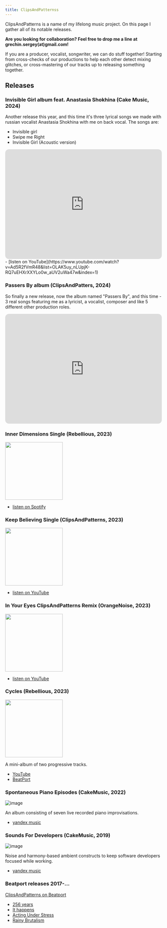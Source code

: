 ```yaml
---
title: ClipsAndPatternss
---
```


ClipsAndPatterns is a name of my lifelong music project. On this page I gather all of its notable releases.

**Are you looking for collaboration? Feel free to drop me a line at grechin.sergey(at)gmail.com!**

If you are a producer, vocalist, songwriter, we can do stuff together! Starting from cross-checks of our productions to help each other detect mixing glitches, or cross-mastering of our tracks up to releasing something together.

## Releases

### Invisible Girl album feat. Anastasia Shokhina (Cake Music, 2024)

Another release this year, and this time it's three lyrical songs we made with russian vocalist Anastasia Shokhina with me on back vocal. The songs are:

* Invisible girl
* Swipe me Right
* Invisible Girl (Acoustic version)

<iframe style="border-radius:12px" src="https://open.spotify.com/embed/album/60wiorWfBWgyxw5CXgSoot?utm_source=generator" width="100%" height="352" frameBorder="0" allowfullscreen="" allow="autoplay; clipboard-write; encrypted-media; fullscreen; picture-in-picture" loading="lazy"></iframe>
- [listen on YouTube](https://www.youtube.com/watch?v=Ad5R2fVmR48&list=OLAK5uy_nLUpjK-RQ7uEHXrXXYLo0w_aUV2uWa47w&index=1)

### Passers By album (ClipsAndPatters, 2024)

So finally a new release, now the album named "Passers By", and this time - 3 real songs featuring me as a lyricist, a vocalist, composer and like 5 different other production roles.

<iframe style="border-radius:12px" src="https://open.spotify.com/embed/album/3Vgv1cL5Tzb41jnTW5X1Nw?utm_source=generator" width="100%" height="352" frameBorder="0" allowfullscreen="" allow="autoplay; clipboard-write; encrypted-media; fullscreen; picture-in-picture" loading="lazy"></iframe>

### Inner Dimensions Single (Rebellious, 2023)

<img src="https://i.scdn.co/image/ab67616d00001e029e2433a6823b7777c9449e67" width="185" />

- [listen on Spotify](https://open.spotify.com/track/0fJSta22pRINge6daR4FeC)


### Keep Believing Single (ClipsAndPatterns, 2023)

<img src="https://github.com/hq9000/hq9000/assets/21345604/61a2e133-4d20-4c5b-92af-54c79526d316" width="185" />

- [listen on YouTube](https://www.youtube.com/watch?v=Df_CqtSErUE&t=4s)

### In Your Eyes ClipsAndPatterns Remix (OrangeNoise, 2023)

<img src="https://github.com/hq9000/hq9000/assets/21345604/cfc569a2-5ddf-49bc-92ca-185bde544e24" width="185">

- [listen on YouTube](https://www.youtube.com/watch?v=oWmkmcaH8hI)


### Cycles (Rebellious, 2023)

<img src="https://user-images.githubusercontent.com/21345604/236631074-773aa36a-8040-4fe7-8c85-b77dae375ac2.png"  width="185">

A mini-album of two progressive tracks.

- [YouTube](https://www.youtube.com/watch?v=VeToogf4GWs)
- [BeatPort](https://www.beatport.com/release/cycles/4081673)

### Spontaneous Piano Episodes (CakeMusic, 2022)
![image](https://user-images.githubusercontent.com/21345604/151690638-78a1cac3-53e5-4bce-a143-db3b7e8dab55.png)

An album consisting of seven live recorded piano improvisations.

- [yandex music](https://music.yandex.ru/album/20300266)


### Sounds For Developers (CakeMusic, 2019)

![image](https://user-images.githubusercontent.com/21345604/151690761-e0ade6eb-c221-46ce-b4ec-6245a499846d.png)

Noise and harmony-based ambient constructs to keep software developers focused while working.

- [yandex music](https://music.yandex.ru/album/9097141)

### Beatport releases 2017-...

[ClipsAndPatterns on Beatport](https://www.beatport.com/artist/clipsandpatterns/625124)

- [256 years](https://www.beatport.com/track/256-years/14877582)
- [It happens](https://www.beatport.com/track/it-happens/15976171)
- [Acting Under Stress](https://www.beatport.com/track/acting-under-stress/15910852)
- [Rainy Brutalism](https://www.beatport.com/track/rainy-brutalism/13563515)
